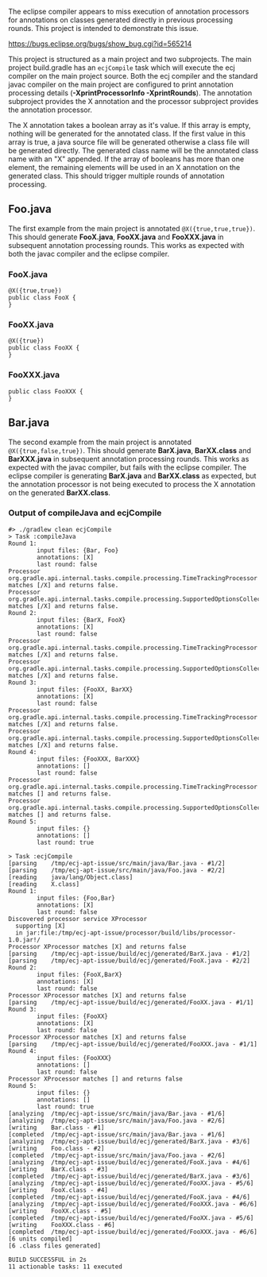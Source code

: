 The eclipse compiler appears to miss execution of annotation processors for
annotations on classes generated directly in previous processing rounds.
This project is intended to demonstrate this issue.

https://bugs.eclipse.org/bugs/show_bug.cgi?id=565214

This project is structured as a main project and two subprojects. The main
project build.gradle has an ```ecjCompile``` task which will execute the ecj
compiler on the main project source. Both the ecj compiler and the standard
javac compiler on the main project are configured to print annotation
processing details (**-XprintProcessorInfo -XprintRounds**). The annotation
subproject provides the X annotation and the processor subproject provides
the annotation processor.

The X annotation takes a boolean array as it's value. If this array is
empty, nothing will be generated for the annotated class. If the first value
in this array is true, a java source file will be generated otherwise a class
file will be generated directly. The generated class name will be the
annotated class name with an "X" appended. If the array of booleans has more
than one element, the remaining elements will be used in an X annotation on
the generated class. This should trigger multiple rounds of annotation
processing.

## Foo.java
The first example from the main project is annotated
```@X({true,true,true})```. This should generate **FooX.java**,
**FooXX.java** and **FooXXX.java** in subsequent annotation
processing rounds. This works as expected with both the javac compiler and
the eclipse compiler.

### FooX.java
```
@X({true,true})
public class FooX {
}
```

### FooXX.java
```
@X({true})
public class FooXX {
}
```

### FooXXX.java
```
public class FooXXX {
}
```

## Bar.java
The second example from the main project is annotated
```@X({true,false,true})```. This should generate **BarX.java**,
**BarXX.class** and **BarXXX.java** in subsequent annotation
processing rounds. This works as expected with the javac compiler, but fails
with the eclipse compiler. The eclipse compiler is generating **BarX.java**
and **BarXX.class** as expected, but the annotation processor is not being
executed to process the X annotation on the generated **BarXX.class**.


### Output of compileJava and ecjCompile
```
#> ./gradlew clean ecjCompile
> Task :compileJava
Round 1:
        input files: {Bar, Foo}
        annotations: [X]
        last round: false
Processor org.gradle.api.internal.tasks.compile.processing.TimeTrackingProcessor matches [/X] and returns false.
Processor org.gradle.api.internal.tasks.compile.processing.SupportedOptionsCollectingProcessor matches [/X] and returns false.
Round 2:
        input files: {BarX, FooX}
        annotations: [X]
        last round: false
Processor org.gradle.api.internal.tasks.compile.processing.TimeTrackingProcessor matches [/X] and returns false.
Processor org.gradle.api.internal.tasks.compile.processing.SupportedOptionsCollectingProcessor matches [/X] and returns false.
Round 3:
        input files: {FooXX, BarXX}
        annotations: [X]
        last round: false
Processor org.gradle.api.internal.tasks.compile.processing.TimeTrackingProcessor matches [/X] and returns false.
Processor org.gradle.api.internal.tasks.compile.processing.SupportedOptionsCollectingProcessor matches [/X] and returns false.
Round 4:
        input files: {FooXXX, BarXXX}
        annotations: []
        last round: false
Processor org.gradle.api.internal.tasks.compile.processing.TimeTrackingProcessor matches [] and returns false.
Processor org.gradle.api.internal.tasks.compile.processing.SupportedOptionsCollectingProcessor matches [] and returns false.
Round 5:
        input files: {}
        annotations: []
        last round: true

> Task :ecjCompile
[parsing    /tmp/ecj-apt-issue/src/main/java/Bar.java - #1/2]
[parsing    /tmp/ecj-apt-issue/src/main/java/Foo.java - #2/2]
[reading    java/lang/Object.class]
[reading    X.class]
Round 1:
        input files: {Foo,Bar}
        annotations: [X]
        last round: false
Discovered processor service XProcessor
  supporting [X]
  in jar:file:/tmp/ecj-apt-issue/processor/build/libs/processor-1.0.jar!/
Processor XProcessor matches [X] and returns false
[parsing    /tmp/ecj-apt-issue/build/ecj/generated/BarX.java - #1/2]
[parsing    /tmp/ecj-apt-issue/build/ecj/generated/FooX.java - #2/2]
Round 2:
        input files: {FooX,BarX}
        annotations: [X]
        last round: false
Processor XProcessor matches [X] and returns false
[parsing    /tmp/ecj-apt-issue/build/ecj/generated/FooXX.java - #1/1]
Round 3:
        input files: {FooXX}
        annotations: [X]
        last round: false
Processor XProcessor matches [X] and returns false
[parsing    /tmp/ecj-apt-issue/build/ecj/generated/FooXXX.java - #1/1]
Round 4:
        input files: {FooXXX}
        annotations: []
        last round: false
Processor XProcessor matches [] and returns false
Round 5:
        input files: {}
        annotations: []
        last round: true
[analyzing  /tmp/ecj-apt-issue/src/main/java/Bar.java - #1/6]
[analyzing  /tmp/ecj-apt-issue/src/main/java/Foo.java - #2/6]
[writing    Bar.class - #1]
[completed  /tmp/ecj-apt-issue/src/main/java/Bar.java - #1/6]
[analyzing  /tmp/ecj-apt-issue/build/ecj/generated/BarX.java - #3/6]
[writing    Foo.class - #2]
[completed  /tmp/ecj-apt-issue/src/main/java/Foo.java - #2/6]
[analyzing  /tmp/ecj-apt-issue/build/ecj/generated/FooX.java - #4/6]
[writing    BarX.class - #3]
[completed  /tmp/ecj-apt-issue/build/ecj/generated/BarX.java - #3/6]
[analyzing  /tmp/ecj-apt-issue/build/ecj/generated/FooXX.java - #5/6]
[writing    FooX.class - #4]
[completed  /tmp/ecj-apt-issue/build/ecj/generated/FooX.java - #4/6]
[analyzing  /tmp/ecj-apt-issue/build/ecj/generated/FooXXX.java - #6/6]
[writing    FooXX.class - #5]
[completed  /tmp/ecj-apt-issue/build/ecj/generated/FooXX.java - #5/6]
[writing    FooXXX.class - #6]
[completed  /tmp/ecj-apt-issue/build/ecj/generated/FooXXX.java - #6/6]
[6 units compiled]
[6 .class files generated]

BUILD SUCCESSFUL in 2s
11 actionable tasks: 11 executed
```